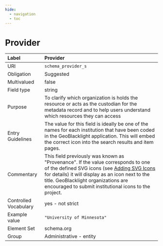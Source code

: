 ```yaml
---
hide:
  - navigation
  - toc
---
```


# Provider

| Label                 | Provider                |
|:----------------------|:------------------------|
| URI                   | `schema_provider_s`     |
| Obligation            | Suggested             |
| Multivalued           | false                   |
| Field type            | string                  |
| Purpose               | To clarify which organization is holds the resource or acts as the custodian for the metadata record and to help users understand which resources they can access |
| Entry Guidelines      | The value for this field is ideally be one of the names for each institution that have been coded in the GeoBlacklight application. This will embed the correct icon into the search results and item pages. |
| Commentary            | This field previously was known as "Provenance". If the value corresponds to one of the defined SVG icons (see [Adding SVG Icons](https://geoblacklight.org/docs/customization/adding_svg_icons/) for details) it will display as an icon next to the title. GeoBlacklight organizations are encouraged to submit institutional icons to the project. |
| Controlled Vocabulary | yes - not strict        |
| Example value         | `"University of Minnesota"` |
| Element Set           | schema.org              |
| Group                 | Administrative - entity |
